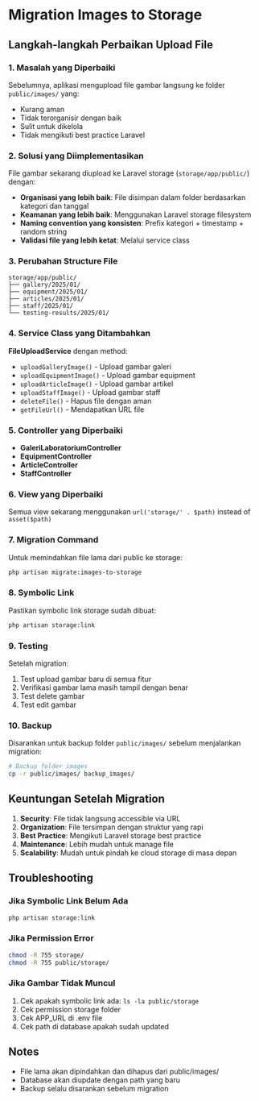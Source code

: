 # Migration Images to Storage

## Langkah-langkah Perbaikan Upload File

### 1. Masalah yang Diperbaiki
Sebelumnya, aplikasi mengupload file gambar langsung ke folder `public/images/` yang:
- Kurang aman
- Tidak terorganisir dengan baik
- Sulit untuk dikelola
- Tidak mengikuti best practice Laravel

### 2. Solusi yang Diimplementasikan
File gambar sekarang diupload ke Laravel storage (`storage/app/public/`) dengan:
- **Organisasi yang lebih baik**: File disimpan dalam folder berdasarkan kategori dan tanggal
- **Keamanan yang lebih baik**: Menggunakan Laravel storage filesystem
- **Naming convention yang konsisten**: Prefix kategori + timestamp + random string
- **Validasi file yang lebih ketat**: Melalui service class

### 3. Perubahan Structure File
```
storage/app/public/
├── gallery/2025/01/
├── equipment/2025/01/  
├── articles/2025/01/
├── staff/2025/01/
└── testing-results/2025/01/
```

### 4. Service Class yang Ditambahkan
**FileUploadService** dengan method:
- `uploadGalleryImage()` - Upload gambar galeri
- `uploadEquipmentImage()` - Upload gambar equipment  
- `uploadArticleImage()` - Upload gambar artikel
- `uploadStaffImage()` - Upload gambar staff
- `deleteFile()` - Hapus file dengan aman
- `getFileUrl()` - Mendapatkan URL file

### 5. Controller yang Diperbaiki
- **GaleriLaboratoriumController**
- **EquipmentController**  
- **ArticleController**
- **StaffController**

### 6. View yang Diperbaiki
Semua view sekarang menggunakan `url('storage/' . $path)` instead of `asset($path)`

### 7. Migration Command
Untuk memindahkan file lama dari public ke storage:

```bash
php artisan migrate:images-to-storage
```

### 8. Symbolic Link
Pastikan symbolic link storage sudah dibuat:

```bash
php artisan storage:link
```

### 9. Testing
Setelah migration:
1. Test upload gambar baru di semua fitur
2. Verifikasi gambar lama masih tampil dengan benar
3. Test delete gambar
4. Test edit gambar

### 10. Backup
Disarankan untuk backup folder `public/images/` sebelum menjalankan migration:

```bash
# Backup folder images
cp -r public/images/ backup_images/
```

## Keuntungan Setelah Migration

1. **Security**: File tidak langsung accessible via URL
2. **Organization**: File tersimpan dengan struktur yang rapi
3. **Best Practice**: Mengikuti Laravel storage best practice
4. **Maintenance**: Lebih mudah untuk manage file
5. **Scalability**: Mudah untuk pindah ke cloud storage di masa depan

## Troubleshooting

### Jika Symbolic Link Belum Ada
```bash
php artisan storage:link
```

### Jika Permission Error
```bash
chmod -R 755 storage/
chmod -R 755 public/storage/
```

### Jika Gambar Tidak Muncul
1. Cek apakah symbolic link ada: `ls -la public/storage`
2. Cek permission storage folder
3. Cek APP_URL di .env file
4. Cek path di database apakah sudah updated

## Notes
- File lama akan dipindahkan dan dihapus dari public/images/
- Database akan diupdate dengan path yang baru  
- Backup selalu disarankan sebelum migration
